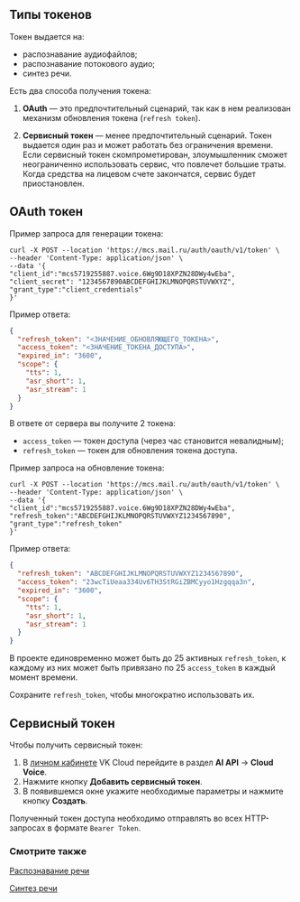 ## Типы токенов

Токен выдается на:

- распознавание аудиофайлов;
- распознавание потокового аудио;
- синтез речи.

Есть два способа получения токена:

1. **OAuth** — это предпочтительный сценарий, так как в нем реализован механизм обновления токена (`refresh token`).

2. **Сервисный токен** — менее предпочтительный сценарий. Токен выдается один раз и может работать без ограничения времени. Если сервисный токен скомпрометирован, злоумышленник сможет неограниченно использовать сервис, что повлечет большие траты. Когда средства на лицевом счете закончатся, сервис будет приостановлен.

## OAuth токен

Пример запроса для генерации токена:

```console
curl -X POST --location 'https://mcs.mail.ru/auth/oauth/v1/token' \
--header 'Content-Type: application/json' \
--data '{
"client_id":"mcs5719255887.voice.6Wg9D18XPZN28DWy4wEba",
"client_secret": "1234567890ABCDEFGHIJKLMNOPQRSTUVWXYZ",
"grant_type":"client_credentials"
}'
```

Пример ответа:

```json
{
  "refresh_token": "<ЗНАЧЕНИЕ_ОБНОВЛЯЮЩЕГО_ТОКЕНА>",
  "access_token": "<ЗНАЧЕНИЕ_ТОКЕНА_ДОСТУПА>",
  "expired_in": "3600",
  "scope": {
    "tts": 1,
    "asr_short": 1,
    "asr_stream": 1
  }
}
```

В ответе от сервера вы получите 2 токена:

- `access_token` — токен доступа (через час становится невалидным);
- `refresh_token` — токен для обновления токена доступа.

Пример запроса на обновление токена:

```console
curl -X POST --location 'https://mcs.mail.ru/auth/oauth/v1/token' \
--header 'Content-Type: application/json' \
--data '{
"client_id":"mcs5719255887.voice.6Wg9D18XPZN28DWy4wEba",
"refresh_token":"ABCDEFGHIJKLMNOPQRSTUVWXYZ1234567890",
"grant_type":"refresh_token"
}'
```

Пример ответа:

```json
{
  "refresh_token": "ABCDEFGHIJKLMNOPQRSTUVWXYZ1234567890",
  "access_token": "23wcTiUeaa334Uv6TH3StRGiZBMCyyo1Hzgqqa3n",
  "expired_in": "3600",
  "scope": {
    "tts": 1,
    "asr_short": 1,
    "asr_stream": 1
  }
}
```

В проекте единовременно может быть до 25 активных `refresh_token`, к каждому из них может быть привязано по 25 `access_token` в каждый момент времени.

<warn>

Сохраните `refresh_token`, чтобы многократно использовать их.

</warn>

## Сервисный токен

Чтобы получить сервисный токен:

1. В [личном кабинете](https://msk.cloud.vk.com/app/main) VK Cloud перейдите в раздел **AI API** → **Cloud Voice**.
1. Нажмите кнопку **Добавить сервисный токен**.
1. В появившемся окне укажите необходимые параметры и нажмите кнопку **Создать**.

Полученный токен доступа необходимо отправлять во всех HTTP-запросах в формате `Bearer Token`.

### Смотрите также

[Распознавание речи](../speech-recognition)

[Синтез речи](../text-to-speech)

